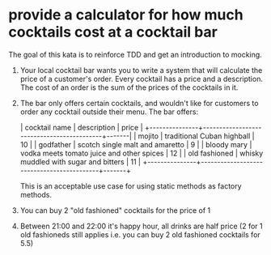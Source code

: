 # provide a calculator for how much cocktails cost at a cocktail bar

The goal of this kata is to reinforce TDD and get an introduction to mocking.

1. Your local cocktail bar wants you to write a system that will calculate the price of a customer's order. Every cocktail
has a price and a description. The cost of an order is the sum of the prices of the cocktails in it.

2. The bar only offers certain cocktails, and wouldn't like for customers to order any cocktail outside their menu. The bar offers:

   | cocktail name | description                               | price |
   +---------------+-------------------------------------------+-------|
   | mojito        | traditional Cuban highball                | 10    |
   | godfather     | scotch single malt and amaretto           | 9     |
   | bloody mary   | vodka meets tomato juice and other spices | 12    |
   | old fashioned | whisky muddled with sugar and bitters     | 11    |
   +---------------+-------------------------------------------+-------+

   This is an acceptable use case for using static methods as factory methods.

3. You can buy 2 "old fashioned" cocktails for the price of 1

4. Between 21:00 and 22:00 it's happy hour, all drinks are half price (2 for 1 old fashioneds still applies i.e. you can buy 2 old fashioned cocktails for 5.5)